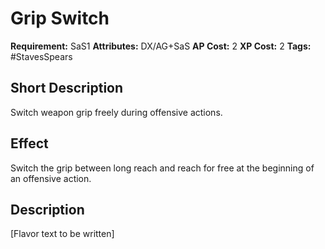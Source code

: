# Grip Switch

 **Requirement:** SaS1
 **Attributes:** DX/AG+SaS
 **AP Cost:** 2
 **XP Cost:** 2
 **Tags:** #StavesSpears

## Short Description
Switch weapon grip freely during offensive actions.

## Effect
Switch the grip between long reach and reach for free at the beginning of an offensive action.

## Description
[Flavor text to be written]